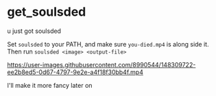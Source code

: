 # get_soulsded
u just got soulsded

Set `soulsded` to your PATH, and make sure `you-died.mp4` is along side it.
Then run `soulsded <image> <output-file>`

https://user-images.githubusercontent.com/8990544/148309722-ee2b8ed5-0d67-4797-9e2e-a4f18f30bb4f.mp4

I'll make it more fancy later on
